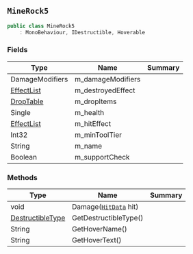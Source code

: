 ## `MineRock5`

```csharp
public class MineRock5
    : MonoBehaviour, IDestructible, Hoverable
```

### Fields

| Type | Name | Summary | 
| --- | --- | --- | 
| DamageModifiers | m_damageModifiers |  | 
| [EffectList](./EffectList.md) | m_destroyedEffect |  | 
| [DropTable](./DropTable.md) | m_dropItems |  | 
| Single | m_health |  | 
| [EffectList](./EffectList.md) | m_hitEffect |  | 
| Int32 | m_minToolTier |  | 
| String | m_name |  | 
| Boolean | m_supportCheck |  | 


### Methods

| Type | Name | Summary | 
| --- | --- | --- | 
| void | Damage([`HitData`](./HitData.md) hit) |  | 
| [DestructibleType](./DestructibleType.md) | GetDestructibleType() |  | 
| String | GetHoverName() |  | 
| String | GetHoverText() |  | 


